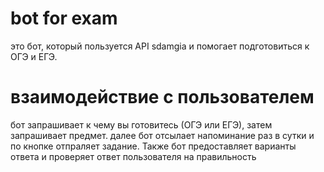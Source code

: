 # bot for exam
это бот, который пользуется API sdamgia и помогает подготовиться к ОГЭ и ЕГЭ.

# взаимодействие с  пользователем
бот запрашивает к чему вы готовитесь (ОГЭ или ЕГЭ), затем запрашивает предмет.
далее бот отсылает напоминание раз в сутки и по кнопке отпраляет задание. 
Также бот предоставляет варианты ответа и проверяет ответ пользователя на правильность

